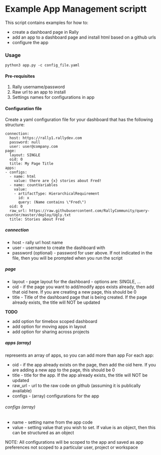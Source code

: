 # Example App Management scriptt 

This script contains examples for how to:
* create a dashboard page in Rally 
* add an app to a dashboard page and install html based on a github urls
* configure the app 

### Usage

```
python3 app.py -c config_file.yaml 
```

#### Pre-requisites

1.  Rally username/password
2.  Raw url to an app to install
3.  Settings names for configurations in app

#### Configuration file 
Create a yaml configuration file for your dashboard that has the following structure:
```
connection:
  host: https://rally1.rallydev.com
  password: null
  user: user@company.com
page:
  layout: SINGLE
  oid: 0
  title: My Page Title
apps:
- configs:
  - name: html
    value: there are {x} stories about Fred!
  - name: countVariables
    value:
    - artifactType: HierarchicalRequirement
      id: x
      query: (Name contains \"Fred\")
  oid: 0
  raw_url: https://raw.githubusercontent.com/RallyCommunity/query-counter/master/deploy/Ugly.txt
  title: Stories about Fred

```
##### connection
* host - rally url host name
* user - username to create the dashboard with 
* password (optional) - password for user above.  If not indicated in the file, then you will be prompted when you run the script

##### page
* layout - page layout for the dashboard - options are:  SINGLE, ...
* oid - if the page you want to add/modify apps exists already, then add that oid here.  If you are creating a new page, this should be 0
* title - Title of the dashboard page that is being created.  If the page already exists, the title will NOT be updated

**TODO**
* add option for timebox scoped dashboard  
* add option for moving apps in layout
* add option for sharing across projects

##### apps (array)
represents an array of apps, so you can add more than app
For each app:
* oid - if the app already exists on the page, then add the oid here.  If you are adding a new app to the page, this should be 0
* title - title for the app.  If the app already exists, the title will NOT be updated 
* raw_url - url to the raw code on github (assuming it is publically available)
* configs - (array) configurations for the app

###### configs (array)
* name - setting name from the app code 
* value - setting value that you wish to set.  If value is an object, then this can be structured as an object  

NOTE: All configurations will be scoped to the app and saved as app preferences not scoped to a particular user, project or workspace







